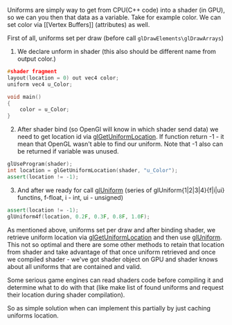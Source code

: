 Uniforms are simply way to get from CPU(C++ code) into a shader (in GPU), so we can you then that data as a variable. Take for example color. We can set color via [[Vertex Buffers]] (attributes) as well.

First of all, uniforms set per draw (before call `glDrawElements\glDrawArrays`) 

1) We declare unform in shader (this also should be different name from output color.)
```c++ 
#shader fragment
layout(location = 0) out vec4 color;
uniform vec4 u_Color;

void main()
{
	color = u_Color;
}
```

2) After shader bind (so OpenGl will know in which shader send data) we need to get location id via [glGetUniformLocation](https://docs.gl/gl4/glGetUniformLocation). If function return -1 - it mean that OpenGL wasn't able to find our uniform. Note that -1 also can be returned if variable was unused. 
 ```c++
 glUseProgram(shader);
 int location = glGetUniformLocation(shader, "u_Color");
 assert(location != -1);
```
3) And after we ready for call [glUniform](https://docs.gl/gl4/glUniform) (series of glUniform{1|2|3|4}{f|i|ui} functins, f-float, i - int, ui - unsigned)
```c++
assert(location != -1);
glUniform4f(location, 0.2F, 0.3F, 0.8F, 1.0F);
```

As mentioned above, uniforms set per draw and after binding shader, we retrieve uniform location via [glGetUniformLocation](https://docs.gl/gl4/glGetUniformLocation) and then use [glUniform](https://docs.gl/gl4/glUniform). This not so optimal and there are some other methods to retain that location from shader and take advantage of that once uniform retrieved and once we compiled shader - we've got shader object on GPU and shader knows about all uniforms that are contained and valid.

Some serious game engines can read shaders code before compiling it and determine what to do with that (like make list of found uniforms and request their location during shader compilation). 

So as simple solution when can implement this partially by just caching uniforms location. 
